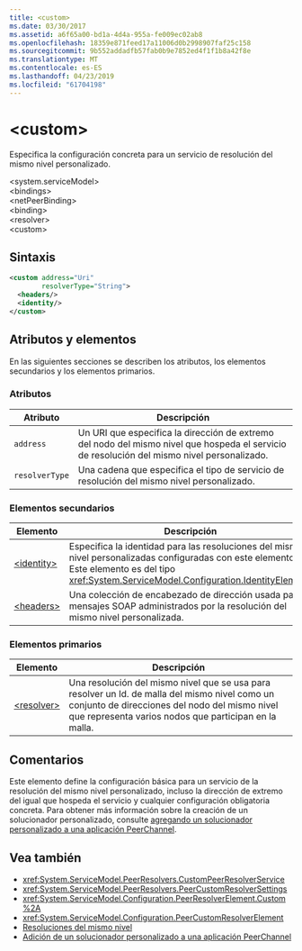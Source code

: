 ```yaml
---
title: <custom>
ms.date: 03/30/2017
ms.assetid: a6f65a00-bd1a-4d4a-955a-fe009ec02ab8
ms.openlocfilehash: 18359e871feed17a11006d0b2998907faf25c158
ms.sourcegitcommit: 9b552addadfb57fab0b9e7852ed4f1f1b8a42f8e
ms.translationtype: MT
ms.contentlocale: es-ES
ms.lasthandoff: 04/23/2019
ms.locfileid: "61704198"
---
```

# <a name="custom"></a>\<custom>
Especifica la configuración concreta para un servicio de resolución del mismo nivel personalizado.  
  
\<system.serviceModel>  
\<bindings>  
\<netPeerBinding>  
\<binding>  
\<resolver>  
\<custom>  
  
## <a name="syntax"></a>Sintaxis  
  
```xml  
<custom address="Uri"
        resolverType="String">
  <headers/>
  <identity/>
</custom>
```  
  
## <a name="attributes-and-elements"></a>Atributos y elementos  
 En las siguientes secciones se describen los atributos, los elementos secundarios y los elementos primarios.  
  
### <a name="attributes"></a>Atributos  
  
|Atributo|Descripción|  
|---------------|-----------------|  
|`address`|Un URI que especifica la dirección de extremo del nodo del mismo nivel que hospeda el servicio de resolución del mismo nivel personalizado.|  
|`resolverType`|Una cadena que especifica el tipo de servicio de resolución del mismo nivel personalizado.|  
  
### <a name="child-elements"></a>Elementos secundarios  
  
|Elemento|Descripción|  
|-------------|-----------------|  
|[\<identity>](../../../../../docs/framework/configure-apps/file-schema/wcf/identity.md)|Especifica la identidad para las resoluciones del mismo nivel personalizadas configuradas con este elemento. Este elemento es del tipo <xref:System.ServiceModel.Configuration.IdentityElement>.|  
|[\<headers>](../../../../../docs/framework/configure-apps/file-schema/wcf/headers-element.md)|Una colección de encabezado de dirección usada para mensajes SOAP administrados por la resolución del mismo nivel personalizada.|  
  
### <a name="parent-elements"></a>Elementos primarios  
  
|Elemento|Descripción|  
|-------------|-----------------|  
|[\<resolver>](../../../../../docs/framework/configure-apps/file-schema/wcf/resolver.md)|Una resolución del mismo nivel que se usa para resolver un Id. de malla del mismo nivel como un conjunto de direcciones del nodo del mismo nivel que representa varios nodos que participan en la malla.|  
  
## <a name="remarks"></a>Comentarios  
 Este elemento define la configuración básica para un servicio de la resolución del mismo nivel personalizado, incluso la dirección de extremo del igual que hospeda el servicio y cualquier configuración obligatoria concreta. Para obtener más información sobre la creación de un solucionador personalizado, consulte [agregando un solucionador personalizado a una aplicación PeerChannel](https://docs.microsoft.com/previous-versions/ms730105(v=vs.90)).  
  
## <a name="see-also"></a>Vea también

- <xref:System.ServiceModel.PeerResolvers.CustomPeerResolverService>
- <xref:System.ServiceModel.PeerResolvers.PeerCustomResolverSettings>
- <xref:System.ServiceModel.Configuration.PeerResolverElement.Custom%2A>
- <xref:System.ServiceModel.Configuration.PeerCustomResolverElement>
- [Resoluciones del mismo nivel](../../../../../docs/framework/wcf/feature-details/peer-resolvers.md)
- [Adición de un solucionador personalizado a una aplicación PeerChannel](https://docs.microsoft.com/previous-versions/ms730105(v=vs.90))
